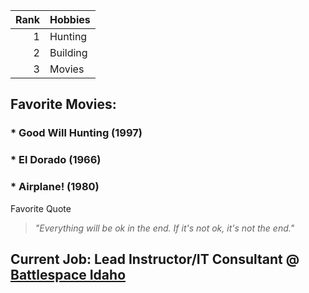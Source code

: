 

| Rank | Hobbies |
|-----:|---------------|
|     1|   Hunting     |
|     2|   Building     |
|     3|   Movies     |


## Favorite Movies:
### * Good Will Hunting (1997)
### * El Dorado (1966)
### * Airplane! (1980)


Favorite Quote
> *"Everything will be ok in the end. If it's not ok, it's not the end."*

## Current Job: Lead Instructor/IT Consultant @ [Battlespace Idaho](https://battlespaceidaho.com)
